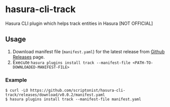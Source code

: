 # hasura-cli-track

Hasura CLI plugin which helps track entities in Hasura [NOT OFFICIAL]

## Usage

1. Download manifest file (`manifest.yaml`) for the latest release from [Github Releases](https://github.com/scriptonist/hasura-cli-track/releases) page.
2. Execute `hasura plugins install track --manifest-file <PATH-TO-DOWNLOADED-MANIFEST-FILE>`

### Example

```
$ curl -LO https://github.com/scriptonist/hasura-cli-track/releases/download/v0.0.2/manifest.yaml
$ hasura plugins install track --manifest-file manifest.yaml
```
